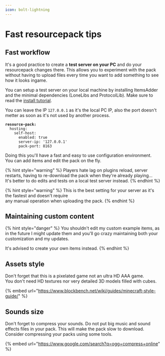 ```yaml
---
icon: bolt-lightning
---
```


# Fast resourcepack tips

## Fast workflow

It's a good practice to create a **test server on your PC** and do your resourcepack changes there. This allows you to experiment with the pack without having to upload files every time you want to add something to see how it looks ingame.

You can setup a test server on your local machine by installing ItemsAdder and the minimal dependencies (LoneLibs and ProtocolLib). Make sure to read the [install tutorial](../first-install.md).

You can leave the IP `127.0.0.1` as it's the local PC IP, also the port doesn't metter as soon as it's not used by another process.

<pre class="language-yaml"><code class="lang-yaml"><strong>resource-pack:
</strong>  hosting:
    self-host:
      enabled: true
      server-ip: '127.0.0.1'
      pack-port: 8163
</code></pre>

Doing this you'll have a fast and easy to use configuration environment.\
You can add items and edit the pack on the fly.

{% hint style="warning" %}
Players hate lag on plugins reload, server restarts, having to re-download the pack when they're already playing...\
It's better to do edits and tests on a local test server instead.
{% endhint %}

{% hint style="warning" %}
This is the best setting for your server as it's the fastest and doesn't require\
any manual operation when uploading the pack.
{% endhint %}

## Maintaining custom content

{% hint style="danger" %}
You shouldn't edit my custom example items, as in the future I might update them and you'll go crazy maintaining both your customization and my updates.

It's advised to create your own items instead.
{% endhint %}

## Assets style

Don't forget that this is a pixelated game not an ultra HD AAA game.\
You don't need HD textures nor very detailed 3D models filled with cubes.

{% embed url="https://www.blockbench.net/wiki/guides/minecraft-style-guide/" %}

## Sounds size

Don't forget to compress your sounds. Do not put big music and sound effects files in your pack. This will make the pack slow to download. Consider compressing your packs using some tools.

{% embed url="https://www.google.com/search?q=ogg+compress+online" %}
